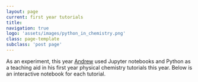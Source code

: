 ```yaml
---
layout: page
current: first year tutorials 
title: 
navigation: true
logo: 'assets/images/python_in_chemistry.png'
class: page-template
subclass: 'post page'
---
```


As an experiment, this year [Andrew](/author/andrew) used Jupyter notebooks and Python as a teaching aid in his first year physical chemistry tutorials this year. Below is an interactive notebook for each tutorial. 


